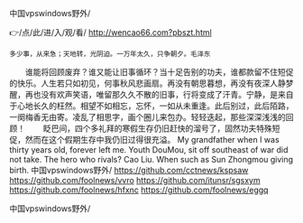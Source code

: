 
中国vpswindows野外/




👉/点/此/进/入/观/看/ http://wencao66.com?pbszt.html




	多少事，从来急；天地转，光阴迫。一万年太久，只争朝夕。毛泽东
　　谁能将回顾废弃？谁又能让旧事循环？当十足告别的功夫，谁都款留不住短促的快乐。人生若只如初见，何事秋风悲画扇。再没有朝思暮想，再没有夜深人静梦醒，再也没有欢声笑语，唯留那久久不散的旧事，行将变成了汗青。宁静，是来自于心地长久的枉然。相望不如相忘，忘怀，一如从未重逢。此后别过，此后陌路，一阕梅香无由寄。凌乱了相思字，画个圈儿来包办。轻轻迭起，那些深深浅浅的回顾！
　　眨巴间，四个多礼拜的寒假生存仍旧赶快的溜号了，固然功夫特殊短促，然而在这个假期生存中我仍旧过得很充溢。
My grandfather when I was thirty years old, forever left me.
Youth DouMou, sit off southeast of war did not take.
The hero who rivals?
Cao Liu.
When such as Sun Zhongmou giving birth.
中国vpswindows野外/ https://github.com/cctnews/kspsaw
https://github.com/foolnews/vvro
https://github.com/itunsr/sgsxym
https://github.com/foolnews/hfxnc
https://github.com/foolnews/eggq





中国vpswindows野外/
